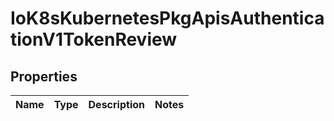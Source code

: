 
# IoK8sKubernetesPkgApisAuthenticationV1TokenReview

## Properties
Name | Type | Description | Notes
------------ | ------------- | ------------- | -------------



